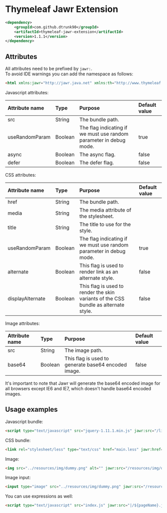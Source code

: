 Thymeleaf Jawr Extension
========================

```xml
<dependency>
	<groupId>com.github.dtrunk90</groupId>
	<artifactId>thymeleaf-jawr-extension</artifactId>
	<version>1.1.1</version>
</dependency>
```

Attributes
----------

All attributes need to be prefixed by `jawr:`.<br />
To avoid IDE warnings you can add the namespace as follows:
```html
<html xmlns:jawr="http://jawr.java.net" xmlns:th="http://www.thymeleaf.org"></html>
```

Javascript attributes:

| Attribute name | Type    | Purpose                                                            | Default value |
| :------------- | :------ | :----------------------------------------------------------------- | :------------ |
| src            | String  | The bundle path.                                                   |               |
| useRandomParam | Boolean | The flag indicating if we must use random parameter in debug mode. | true          |
| async          | Boolean | The async flag.                                                    | false         |
| defer          | Boolean | The defer flag.                                                    | false         |

CSS attributes:

| Attribute name   | Type    | Purpose                                                                             | Default value |
| :--------------- | :------ | :---------------------------------------------------------------------------------- | :------------ |
| href             | String  | The bundle path.                                                                    |               |
| media            | String  | The media attribute of the stylesheet.                                              |               |
| title            | String  | The title to use for the style.                                                     |               |
| useRandomParam   | Boolean | The flag indicating if we must use random parameter in debug mode.                  | true          |
| alternate        | Boolean | This flag is used to render link as an alternate style.                             | false         |
| displayAlternate | Boolean | This flag is used to render the skin variants of the CSS bundle as alternate style. | false         |

Image attributes:

| Attribute name   | Type    | Purpose                                                                             | Default value |
| :--------------- | :------ | :---------------------------------------------------------------------------------- | :------------ |
| src              | String  | The image path.                                                                     |               |
| base64           | Boolean | This flag is used to generate base64 encoded image.                                 | false         |

It's important to note that Jawr will generate the base64 encoded image for all browsers except IE6 and IE7, which doesn't handle base64 encoded images.

Usage examples
--------------

Javascript bundle:
```html
<script type="text/javascript" src="jquery-1.11.1.min.js" jawr:src="/lib.js"></script>
```

CSS bundle:
```html
<link rel="stylesheet/less" type="text/css" href="main.less" jawr:href="/all.css" />
```

Image:
```html
<img src="../resources/img/dummy.png" alt="" jawr:src="/resources/img/dummy.png" />
```

Image input:
```html
<input type="image" src="../resources/img/dummy.png" jawr:src="/resources/img/dummy.png" />
```

You can use expressions as well:
```html
<script type="text/javascript" src="index.js" jawr:src="|/${pageName}.js|"></script>
```